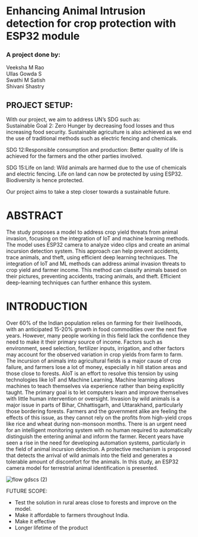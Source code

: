 ﻿# Enhancing Animal Intrusion detection for crop protection with ESP32 module

### A project done by: <br>
Veeksha M Rao <br>
Ullas Gowda S <br>
Swathi M Satish <br>
Shivani Shastry <br>


## PROJECT SETUP:
With our project, we aim to address UN’s SDG such as: <br>
Sustainable Goal 2: Zero Hunger by decreasing food losses and thus increasing food security. Sustainable agriculture is also achieved as we end the use of traditional methods such as electric fencing and chemicals. <br>


SDG 12:Responsible consumption and production: Better quality of life is achieved for the farmers and the other parties involved. <br>


SDG 15:Life on land: 
Wild animals are harmed due to the use of chemicals and electric fencing. Life on land can now be protected by using ESP32. Biodiversity is hence protected. <br>


Our project aims to take a step closer towards a sustainable future.



# ABSTRACT
The study proposes a model to address crop yield threats from animal invasion, focusing on the integration of IoT and machine learning methods. The model uses ESP32 camera  to analyze video clips and create an animal incursion detection system. This approach can help prevent accidents, trace animals, and theft, using efficient deep learning techniques. The integration of IoT and ML methods can address animal invasion threats to crop yield and farmer income. This method can classify animals based on their pictures, preventing accidents, tracing animals, and theft. Efficient deep-learning techniques can further enhance this system.




# INTRODUCTION
Over 60% of the Indian population relies on farming for their livelihoods, with an anticipated 15-20% growth in food commodities over the next five years. However, many people working in this field lack the confidence they need to make it their primary source of income. Factors such as environment, seed selection, fertilizer inputs, irrigation, and other factors may account for the observed variation in crop yields from farm to farm. The incursion of animals into agricultural fields is a major cause of crop failure, and farmers lose a lot of money, especially in hill station areas and those close to forests.
AIoT is an effort to resolve this tension by using technologies like IoT and Machine Learning. Machine learning allows machines to teach themselves via experience rather than being explicitly taught. The primary goal is to let computers learn and improve themselves with little human intervention or oversight.
Invasion by wild animals is a major issue in parts of Bihar, Chhattisgarh, and Uttarakhand, particularly those bordering forests. Farmers and the government alike are feeling the effects of this issue, as they cannot rely on the profits from high-yield crops like rice and wheat during non-monsoon months. There is an urgent need for an intelligent monitoring system with no human required to automatically distinguish the entering animal and inform the farmer.
Recent years have seen a rise in the need for developing automation systems, particularly in the field of animal incursion detection. A protective mechanism is proposed that detects the arrival of wild animals into the field and generates a tolerable amount of discomfort for the animals. In this study, an ESP32 camera model for terrestrial animal identification is presented.


![flow gdscs (2)](https://github.com/Ullasgs/GDSC-SOL-24/assets/118278305/989f35da-eae1-41da-9fa8-735e0146016d)

  

FUTURE SCOPE:
* Test the solution in rural areas close to forests and improve on the model.
* Make it affordable to farmers throughout India.
* Make it effective
* Longer lifetime of the product
